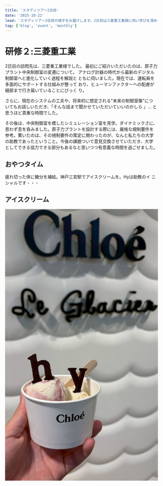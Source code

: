 ```yaml
---
title: 'スタディツアー2日目'
date: '2025-10-22'
lead: 'スタディツアー2日目の様子をお届けします。2日目は三菱重工業様に伺い学びを深めました。'
tag: ['blog', 'event', 'monthly']
---
```


# 研修２:三菱重工業

2日目の訪問先は、三菱重工業様でした。
最初にご紹介いただいたのは、原子力プラント中央制御室の変遷について。
アナログ計器の時代から最新のデジタル制御室へと進化していく過程を解説と
ともに伺いました。現在では、運転員を多面的にサポートする仕組みが整って
おり、ヒューマンファクターへの配慮が細部まで行き届いていることにびっく
り。

さらに、現在のシステムの工夫や、将来的に想定される"未来の制御室像"につ
いてもお話しいただき、「そんな話まで聞かせていただいていいのかしら 」...
と思うほど貴重な時間でした。

その後は、中央制御室を模したシミュレーション室を見学。ダイナミックさに、
思わず息を呑みました。原子力プラントを設計する際には、厳格な規制要件を
参考。驚いたのは、その規制要件の策定に関わったのが、なんと私たちの大学
の助教であったということ。今後の課題ついて意見交換させていただき、大学
としてできる協力できる部分もあるなと思いつつ有意義な時間を過ごせました。

## おやつタイム

疲れ切った体に糖分を補給。神戸三宮駅でアイスクリームを。Hyは助教のイ
ニシャルです・・・

## アイスクリーム

![代替テキスト](IMG_3652.jpg)
